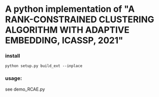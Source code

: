 # A python implementation of "A RANK-CONSTRAINED CLUSTERING ALGORITHM WITH ADAPTIVE EMBEDDING, ICASSP, 2021"

### install
```
python setup.py build_ext --inplace
```

### usage:
see demo_RCAE.py
